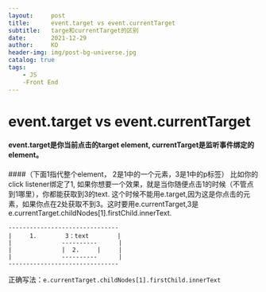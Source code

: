 ```yaml
---
layout:     post
title:      event.target vs event.currentTarget
subtitle:   targe和currentTarget的区别
date:       2021-12-29
author:     KO
header-img: img/post-bg-universe.jpg
catalog: true
tags:
    - JS
    -Front End
---
```



# event.target vs event.currentTarget

#### event.target是你当前点击的target element, currentTarget是监听事件绑定的element。
####（下面1指代整个element， 2是1中的一个元素，3是1中的p标签） 比如你的click listener绑定了1, 如果你想要一个效果，就是当你随便点击1的时候（不管点到1哪里），你都能获取到3的text. 这个时候不能用e.target,因为这是你点击的元素，如果你点在2处获取不到3。这时要用e.currentTarget,3是e.currentTarget.childNodes[1].firstChild.innerText.

```
-------------------------------
|     1.        3：text        |
|              ----------      | 
|              |  2.     |     |
|              ----------      |
-------------------------------
```


正确写法：`e.currentTarget.childNodes[1].firstChild.innerText`
